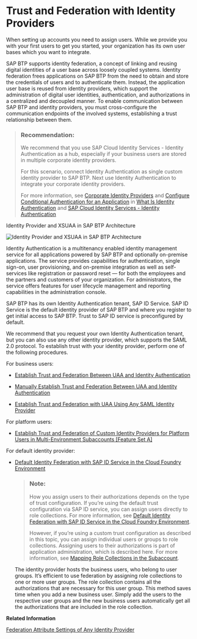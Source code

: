 <!-- loiocb1bc8f1bd5c482e891063960d7acd78 -->

# Trust and Federation with Identity Providers

When setting up accounts you need to assign users. While we provide you with your first users to get you started, your organization has its own user bases which you want to integrate.

SAP BTP supports identity federation, a concept of linking and reusing digital identities of a user base across loosely coupled systems. Identity federation frees applications on SAP BTP from the need to obtain and store the credentials of users and to authenticate them. Instead, the application user base is reused from identity providers, which support the administration of digital user identities, authentication, and authorizations in a centralized and decoupled manner. To enable communication between SAP BTP and identity providers, you must cross-configure the communication endpoints of the involved systems, establishing a trust relationship between them.

> ### Recommendation:  
> We recommend that you use SAP Cloud Identity Services - Identity Authentication as a hub, especially if your business users are stored in multiple corporate identity providers.
> 
> For this scenario, connect Identity Authentication as single custom identity provider to SAP BTP. Next use Identity Authentication to integrate your corporate identity providers.
> 
> For more information, see [Corporate Identity Providers](https://help.sap.com/viewer/6d6d63354d1242d185ab4830fc04feb1/Cloud/en-US/19f3eca47db643b6aad448b5dc1075ad.html) and [Configure Conditional Authentication for an Application](https://help.sap.com/viewer/6d6d63354d1242d185ab4830fc04feb1/Cloud/en-US/0143dce88a604533ab5ab17e639fec09.html) in [What Is Identity Authentication](https://help.sap.com/viewer/6d6d63354d1242d185ab4830fc04feb1/Cloud/en-US/27882717f44b445fa287936c6f43dc1f.html) and [SAP Cloud Identity Services - Identity Authentication](https://help.sap.com/viewer/product/IDENTITY_AUTHENTICATION/Cloud/en-US)

   
  
Identity Provider and XSUAA in SAP BTP Architecture

 ![](images/CF_Trust_for_Identity_Providers_3663b18.png "Identity Provider and XSUAA in SAP BTP
                    Architecture") 

Identity Authentication is a multitenancy enabled identity management service for all applications powered by SAP BTP and optionally on-premise applications. The service provides capabilities for authentication, single sign-on, user provisioning, and on-premise integration as well as self-services like registration or password reset — for both the employees and the partners and customers of your organization. For administrators, the service offers features for user lifecycle management and reporting capabilities in the administration console.

SAP BTP has its own Identity Authentication tenant, SAP ID Service. SAP ID Service is the default identity provider of SAP BTP and where you register to get initial access to SAP BTP. Trust to SAP ID service is preconfigured by default.

We recommend that you request your own Identity Authentication tenant, but you can also use any other identity provider, which supports the SAML 2.0 protocol. To establish trust with your identity provider, perform one of the following procedures.

For business users:

-   [Establish Trust and Federation Between UAA and Identity Authentication](establish-trust-and-federation-between-uaa-and-identity-authentication-161f8f0.md)

-   [Manually Establish Trust and Federation Between UAA and Identity Authentication](manually-establish-trust-and-federation-between-uaa-and-identity-authentication-7c6aa87.md#loio7c6aa87459764b179aeccadccd4f91f3)

-   [Establish Trust and Federation with UAA Using Any SAML Identity Provider](establish-trust-and-federation-with-uaa-using-any-saml-identity-provider-2ce3938.md#loio2ce3938c66d94479848bff3090999027)


For platform users:

-   [Establish Trust and Federation of Custom Identity Providers for Platform Users in Multi-Environment Subaccounts \[Feature Set A\]](establish-trust-and-federation-of-custom-identity-providers-for-platform-users-in-multi-8600afb.md)


For default identity provider:

-   [Default Identity Federation with SAP ID Service in the Cloud Foundry Environment](default-identity-federation-with-sap-id-service-in-the-cloud-foundry-environment-36d21ac.md)

    > ### Note:  
    > How you assign users to their authorizations depends on the type of trust configuration. If you’re using the default trust configuration via SAP ID service, you can assign users directly to role collections. For more information, see [Default Identity Federation with SAP ID Service in the Cloud Foundry Environment](default-identity-federation-with-sap-id-service-in-the-cloud-foundry-environment-36d21ac.md).
    > 
    > However, if you’re using a custom trust configuration as described in this topic, you can assign individual users or groups to role collections. Assigning users to their authorizations is part of application administration, which is described here. For more information, see [Mapping Role Collections in the Subaccount](mapping-role-collections-in-the-subaccount-9e1bf57.md).

    The identity provider hosts the business users, who belong to user groups. It’s efficient to use federation by assigning role collections to one or more user groups. The role collection contains all the authorizations that are necessary for this user group. This method saves time when you add a new business user. Simply add the users to the respective user groups and the new business users automatically get all the authorizations that are included in the role collection.


**Related Information**  


[Federation Attribute Settings of Any Identity Provider](federation-attribute-settings-of-any-identity-provider-6d07333.md "This table is supposed to display the attribute settings of the identity provider and the values administrators use to establish trust between the SAML 2.0 identity provider and a new subaccount.")

